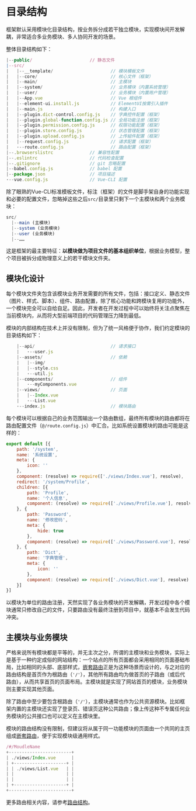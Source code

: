 # 目录结构

框架默认采用模块化目录结构，按业务拆分成若干独立模块，实现模块间开发解耦，非常适合多业务模块、多人协同开发的场景。

整体目录结构如下：

``` js
|--public/                      // 静态文件
|--src/
|   |--__template/                      // 模块模板文件
|   |--core/                            // 核心文件（框架）
|   |--main/                            // 主模块
|   |--system/                          // 业务模块（内置系统管理）
|   |--user/                            // 业务模块（内置用户管理）
|   |--App.vue                          // Vue 根组件
|   |--element-ui.install.js            // ElementUI按需引入插件
|   |--main.js                          // 构建入口
|   |--plugin.dict-control.config.js    // 字典控件配置（框架）
|   |--plugin.global-function.config.js // 全局功能注册（框架）
|   |--plugin.permission.config.js      // 权限功能配置（框架）
|   |--plugin.store.config.js           // 状态管理配置（框架）
|   |--plugin.upload.config.js          // 上传組件配置（框架）
|   |--request.config.js                // 请求配置（框架）
|   ·--route.config.js                  // 路由配置（框架）
|--.browserslistrc              // 兼容性配置
|--.eslintrc                    // 代码检查配置
|--.gitignore                   // git 忽略配置
|--babel.config.js              // babel 配置
|--package.json                 // 项目描述
·--vue.config.js                // Vue-CLI 配置
```

除了眼熟的Vue-CLI标准模板文件，标注（框架）的文件是脚手架自身的功能实现和必要的配置文件，忽略掉这些之后`src/`目录里只剩下一个主模块和两个业务模块：

```js
src/
  |--main (主模块)
  |--system (业务模块)
  |--user (业务模块)
  |--……

```

这是框架的最主要特征：**以模块做为项目文件的基本组织单位**，根据业务模型，整个项目被拆分成物理意义上的若干模块文件夹。

## 模块化设计

每个模块文件夹包含该模块业务开发需要的所有文件，包括：接口定义、静态文件（图片、样式、脚本）、组件、路由配置，除了核心功能和跨模块复用的功能外，一个模块完全可以自给自足。因此，开发者在开发过程中可以始终将关注点聚焦在当前模块内，从而将大型前端项目的代码管理压力降到最低。

模块的内部结构在技术上并没有限制，但为了统一风格便于协作，我们约定模块的目录结构如下：

``` js
    |--api/                             // 请求接口
    |   ·--user.js 
    |--assets/                          // 依赖
    |   |--img/
    |   |--style.css
    |   ·--util.js
    |--components/                      // 组件
    |   ·--myComponents.vue
    |--views/                           // 页面
    |   |--Index.vue
    |   ·--List.vue
    ·--index.js                         // 模块路由
```

每个模块可以根据自己的业务范围输出一个路由数组，最终所有模块的路由都将在路由配置文件（`@/route.config.js`）中汇合。比如系统设置模块的路由可能是这样的：

``` js
export default [{
    path: '/system',
    name: '系统设置',
    meta: {
        icon: ''
    },
    component: (resolve) => require(['./views/Index.vue'], resolve),
    redirect: '/system/Profile',
    children: [{
        path: 'Profile',
        name: '个人信息',
        component: (resolve) => require(['./views/Profile.vue'], resolve)
    }, {
        path: 'Password',
        name: '修改密码',
        meta: {
            hide: true
        },
        component: (resolve) => require(['./views/Password.vue'], resolve)
    }, {
        path: 'Dict',
        name: '字典管理',
        meta: {
            icon: ''
        },
        component: (resolve) => require(['./views/Dict.vue'], resolve)
    }]
}]
```

以模块为单位的路由注册，天然实现了各业务模块的开发解耦，开发过程中各个模块通常只修改自己的文件，只要路由没有最终注册到项目中，就基本不会发生代码冲突。

## 主模块与业务模块

严格来说所有模块都是平等的，并无主次之分，所谓的主模块和业务模块，实际上是基于一种约定成俗的网站结构：一个站点的所有页面都会采用相同的页面基础布局，比如相同的头部、底部样式，[嵌套路由](https://router.vuejs.org/zh/guide/essentials/nested-routes.html)正是为这种场景而设计的，与之对应的路由结构是首页作为根路由（`'/'`），其他所有路由均为做首页的子路由（或后代路由），从而共享首页的页面布局。主模块就是实现了网站首页的模块，业务模块则主要实现其他页面。

除了路由中至少要包含根路由（`'/'`），主模块通常也作为公共资源模块。比如框架内置的主模块还实现了登录页、错误页这种公共路由；像上传这种不专属任何业务模块的公共接口也可以定义在主模块里。

模块的路由结构没有限制，但建议将从属于同一功能模块的页面由一个共同的主页组成[嵌套路由](https://router.vuejs.org/zh/guide/essentials/nested-routes.html)，便于实现模块级通用样式。

```js
/#/MoudleName
+------------------------+ 
| ./views/Index.vue      |
| +--------------------+ |
| | ./views/List.vue   | |
| |                    | |
| |                    | |
| +--------------------+ |
+------------------------+
```

更多路由相关内容，请参考[路由结构](/guide/intro-routes)。
